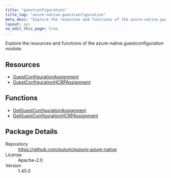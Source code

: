```yaml
---
title: "guestconfiguration"
title_tag: "azure-native.guestconfiguration"
meta_desc: "Explore the resources and functions of the azure-native.guestconfiguration module."
layout: api
no_edit_this_page: true
---
```


<!-- WARNING: this file was generated by Pulumi Docs Generator. -->
<!-- Do not edit by hand unless you're certain you know what you are doing! -->

Explore the resources and functions of the azure-native.guestconfiguration module.

<h2 id="resources">Resources</h2>
<ul class="api">
    <li><a href="guestconfigurationassignment" title="GuestConfigurationAssignment"><span class="api-symbol api-symbol--resource"></span>GuestConfigurationAssignment</a></li>
    <li><a href="guestconfigurationhcrpassignment" title="GuestConfigurationHCRPAssignment"><span class="api-symbol api-symbol--resource"></span>GuestConfigurationHCRPAssignment</a></li>
</ul>

<h2 id="functions">Functions</h2>
<ul class="api">
    <li><a href="getguestconfigurationassignment" title="GetGuestConfigurationAssignment"><span class="api-symbol api-symbol--function"></span>GetGuestConfigurationAssignment</a></li>
    <li><a href="getguestconfigurationhcrpassignment" title="GetGuestConfigurationHCRPAssignment"><span class="api-symbol api-symbol--function"></span>GetGuestConfigurationHCRPAssignment</a></li>
</ul>

<h2 id="package-details">Package Details</h2>
<dl class="package-details">
	<dt>Repository</dt>
	<dd><a href="https://github.com/pulumi/pulumi-azure-native">https://github.com/pulumi/pulumi-azure-native</a></dd>
	<dt>License</dt>
	<dd>Apache-2.0</dd>
	<dt>Version</dt>
	<dd>1.45.0</dd>
</dl>

